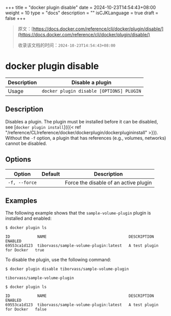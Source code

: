 +++
title = "docker plugin disable"
date = 2024-10-23T14:54:43+08:00
weight = 10
type = "docs"
description = ""
isCJKLanguage = true
draft = false
+++

> 原文：[https://docs.docker.com/reference/cli/docker/plugin/disable/](https://docs.docker.com/reference/cli/docker/plugin/disable/)
>
> 收录该文档的时间：`2024-10-23T14:54:43+08:00`

# docker plugin disable

| Description | Disable a plugin                         |
| :---------- | ---------------------------------------- |
| Usage       | `docker plugin disable [OPTIONS] PLUGIN` |

## Description

Disables a plugin. The plugin must be installed before it can be disabled, see [`docker plugin install`]({{< ref "/reference/CLIreference/docker/dockerplugin/dockerplugininstall" >}}). Without the `-f` option, a plugin that has references (e.g., volumes, networks) cannot be disabled.

## Options

| Option        | Default | Description                           |
| ------------- | ------- | ------------------------------------- |
| `-f, --force` |         | Force the disable of an active plugin |

## Examples

The following example shows that the `sample-volume-plugin` plugin is installed and enabled:



```console
$ docker plugin ls

ID            NAME                                    DESCRIPTION                ENABLED
69553ca1d123  tiborvass/sample-volume-plugin:latest   A test plugin for Docker   true
```

To disable the plugin, use the following command:



```console
$ docker plugin disable tiborvass/sample-volume-plugin

tiborvass/sample-volume-plugin

$ docker plugin ls

ID            NAME                                    DESCRIPTION                ENABLED
69553ca1d123  tiborvass/sample-volume-plugin:latest   A test plugin for Docker   false
```
